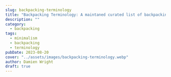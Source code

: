 ```yaml
---
slug: backpacking-terminology
title: "Backpacking Terminology: A maintaned curated list of backpacking terms"
description: ""
category:
  - backpacking
tags:
  - minimalism
  - backpacking
  - terminology
pubDate: 2023-08-20
cover: "../assets/images/backpacking-terminology.webp"
author: Damien Wright
draft: true
---
```


